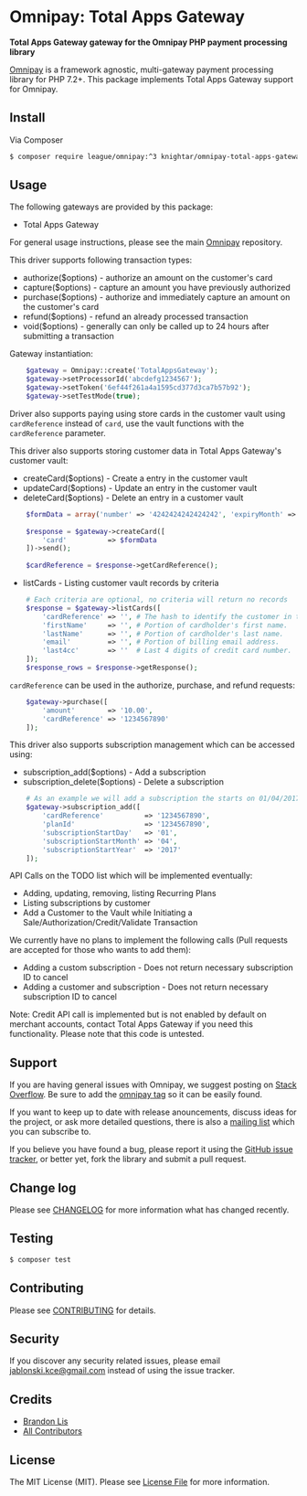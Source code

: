 # Omnipay: Total Apps Gateway

**Total Apps Gateway gateway for the Omnipay PHP payment processing library**

[Omnipay](https://github.com/thephpleague/omnipay) is a framework agnostic, multi-gateway payment
processing library for PHP 7.2+. This package implements Total Apps Gateway support for Omnipay.

## Install

Via Composer

``` bash
$ composer require league/omnipay:^3 knightar/omnipay-total-apps-gateway
```

## Usage

The following gateways are provided by this package:

 * Total Apps Gateway

For general usage instructions, please see the main [Omnipay](https://github.com/thephpleague/omnipay) repository.

This driver supports following transaction types:

- authorize($options) - authorize an amount on the customer's card
- capture($options) - capture an amount you have previously authorized
- purchase($options) - authorize and immediately capture an amount on the customer's card
- refund($options) - refund an already processed transaction
- void($options) - generally can only be called up to 24 hours after submitting a transaction

Gateway instantiation:
``` PHP
    $gateway = Omnipay::create('TotalAppsGateway');
    $gateway->setProcessorId('abcdefg1234567');
    $gateway->setToken('6ef44f261a4a1595cd377d3ca7b57b92');
    $gateway->setTestMode(true);
```

Driver also supports paying using store cards in the customer vault using `cardReference` instead of `card`, 
use the vault functions with the `cardReference` parameter.

This driver also supports storing customer data in Total Apps Gateway's customer vault:

- createCard($options) - Create a entry in the customer vault
- updateCard($options) - Update an entry in the customer vault
- deleteCard($options) - Delete an entry in a customer vault
``` PHP
    $formData = array('number' => '4242424242424242', 'expiryMonth' => '8', 'expiryYear' => '2017', 'cvv' => '123');
    
    $response = $gateway->createCard([
        'card'          => $formData
    ])->send();
    
    $cardReference = $response->getCardReference();
```
- listCards - Listing customer vault records by criteria
``` PHP
    # Each criteria are optional, no criteria will return no records
    $response = $gateway->listCards([
        'cardReference' => '', # The hash to identify the customer in the vault
        'firstName'     => '', # Portion of cardholder's first name.
        'lastName'      => '', # Portion of cardholder's last name.
        'email'         => '', # Portion of billing email address.
        'last4cc'       => ''  # Last 4 digits of credit card number.
    ]);
    $response_rows = $response->getResponse();
```

`cardReference` can be used in the authorize, purchase, and refund requests:
``` PHP
    $gateway->purchase([
        'amount'        => '10.00',
        'cardReference' => '1234567890'
    ]);
```
This driver also supports subscription management which can be accessed using:
 
- subscription_add($options) - Add a subscription
- subscription_delete($options) - Delete a subscription
``` PHP
    # As an example we will add a subscription the starts on 01/04/2017
    $gateway->subscription_add([
        'cardReference'          => '1234567890',
        'planId'                 => '1234567890',
        'subscriptionStartDay'   => '01',
        'subscriptionStartMonth' => '04',
        'subscriptionStartYear'  => '2017'
    ]);
```

API Calls on the TODO list which will be implemented eventually: 

- Adding, updating, removing, listing Recurring Plans
- Listing subscriptions by customer
- Add a Customer to the Vault while Initiating a Sale/Authorization/Credit/Validate Transaction

We currently have no plans to implement the following calls (Pull requests are accepted for those who wants to add them):

- Adding a custom subscription - Does not return necessary subscription ID to cancel
- Adding a customer and subscription - Does not return necessary subscription ID to cancel

Note: Credit API call is implemented but is not enabled by default on merchant accounts,
      contact Total Apps Gateway if you need this functionality. Please note that this code is untested.

## Support

If you are having general issues with Omnipay, we suggest posting on
[Stack Overflow](http://stackoverflow.com/). Be sure to add the
[omnipay tag](http://stackoverflow.com/questions/tagged/omnipay) so it can be easily found.

If you want to keep up to date with release anouncements, discuss ideas for the project,
or ask more detailed questions, there is also a [mailing list](https://groups.google.com/forum/#!forum/omnipay) which
you can subscribe to.

If you believe you have found a bug, please report it using the [GitHub issue tracker](https://github.com/awolacademy/omnipay-total-apps-gateway/issues),
or better yet, fork the library and submit a pull request.

## Change log

Please see [CHANGELOG](CHANGELOG.md) for more information what has changed recently.

## Testing

``` bash
$ composer test
```

## Contributing

Please see [CONTRIBUTING](CONTRIBUTING.md) for details.

## Security

If you discover any security related issues, please email jablonski.kce@gmail.com instead of using the issue tracker.

## Credits

- [Brandon Lis](https://github.com/knightar)
- [All Contributors](../../contributors)

## License

The MIT License (MIT). Please see [License File](LICENSE.md) for more information.
